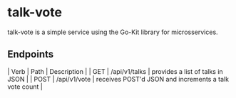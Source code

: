 # talk-vote

talk-vote is a simple service using the Go-Kit library for microsservices. 

## Endpoints

| Verb | Path | Description |
| GET | /api/v1/talks | provides a list of talks in JSON |
| POST | /api/v1/vote | receives POST'd JSON and increments a talk vote count | 